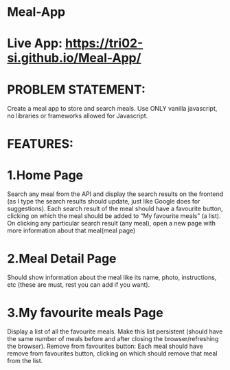 # Meal-App

# Live App: https://tri02-si.github.io/Meal-App/

# PROBLEM STATEMENT:
Create a meal app to store and search meals. Use ONLY vanilla javascript, no libraries or frameworks allowed for Javascript.

# FEATURES:

# 1.Home Page
Search any meal from the API and display the search results on the frontend (as I type the search results should update, just like Google does for suggestions).
Each search result of the meal should have a favourite button, clicking on which the meal should be added to “My favourite meals” (a list).
On clicking any particular search result (any meal), open a new page with more information about that meal(meal page)

# 2.Meal Detail Page

Should show information about the meal like its name, photo, instructions, etc (these are must, rest you can add if you want).

# 3.My favourite meals Page

Display a list of all the favourite meals.
Make this list persistent (should have the same number of meals before and after closing the browser/refreshing the browser).
Remove from favourites button: Each meal should have remove from favourites button, clicking on which should remove that meal from the list.
